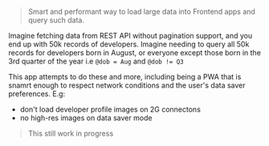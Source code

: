 > Smart and performant way to load large data into Frontend apps and query such data. 

Imagine fetching data from REST API without pagination support, and you end up with 50k records of developers. Imagine needing to query all 50k records for developers born in August, or everyone except those born in the 3rd quarter of the year i.e `@dob = Aug` and `@dob != Q3`

This app attempts to do these and more, including being a PWA that is snamrt enough to respect network conditions and the user's data saver preferences. E.g: 
*   don't load developer profile images on 2G connectons
*   no high-res images on data saver mode

> This still work in progress
